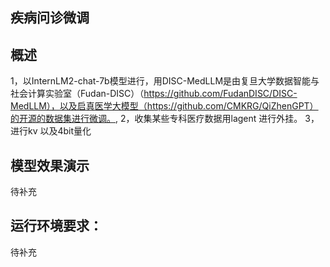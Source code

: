 
## 疾病问诊微调
## 概述
1，以InternLM2-chat-7b模型进行，用DISC-MedLLM是由复旦大学数据智能与社会计算实验室（Fudan-DISC）（https://github.com/FudanDISC/DISC-MedLLM），以及启真医学大模型（https://github.com/CMKRG/QiZhenGPT）的开源的数据集进行微调。,
2，收集某些专科医疗数据用lagent 进行外挂。
3，进行kv 以及4bit量化
## 模型效果演示
   待补充
## 运行环境要求：
  待补充

